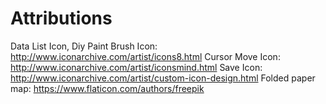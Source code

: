 # Attributions
Data List Icon, Diy Paint Brush Icon: http://www.iconarchive.com/artist/icons8.html
Cursor Move Icon: http://www.iconarchive.com/artist/iconsmind.html
Save Icon: http://www.iconarchive.com/artist/custom-icon-design.html
Folded paper map: https://www.flaticon.com/authors/freepik